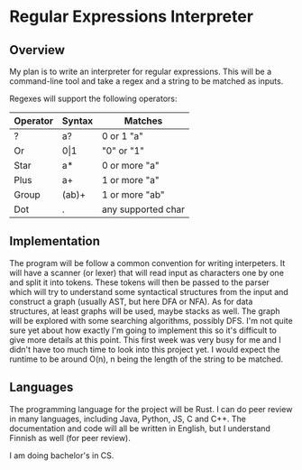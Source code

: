 # Regular Expressions Interpreter

## Overview

My plan is to write an interpreter for regular expressions. This will be a command-line tool and take a regex and
 a string to be matched as inputs.

Regexes will support the following operators:

|Operator  |Syntax  | Matches|
--- | --- | --- |
|?|a?| 0 or 1 "a"|
|Or| 0\|1 | "0" or "1"|  
|Star |a* | 0 or more "a"|
|Plus | a+ | 1 or more "a"|
|Group | (ab)+ | 1 or more "ab"|
|Dot |.| any supported char|


## Implementation

The program will be follow a common convention for writing interpeters. It will have a scanner (or lexer) that will read input
as characters one by one and split it into tokens. These tokens will then be passed to the parser which will try to understand some
syntactical structures from the input and construct a graph (usually AST, but here DFA or NFA). As for data structures, 
at least graphs will be used, maybe stacks as well. The graph will be explored with some searching algorithms, possibly DFS.
I'm not quite sure yet about how exactly I'm going to implement this so it's difficult to give more details at this point. This first
week was very busy for me and I didn't have too much time to look into this project yet.
I would expect the runtime to be around O(n), n being the length of the string to be matched.

## Languages

The programming language for the project will be Rust. I can do peer review in many languages, including Java, Python, JS, C and C++.
The documentation and code will all be written in English, but I understand Finnish as well (for peer review).


I am doing bachelor's in CS.
